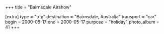 +++
title = "Bairnsdale Airshow"

[extra]
type = "trip"
destination = "Bairnsdale, Australia"
transport = "car"
begin = 2000-05-17
end = 2000-05-17
purpose = "holiday"
photo_album = 41
+++
